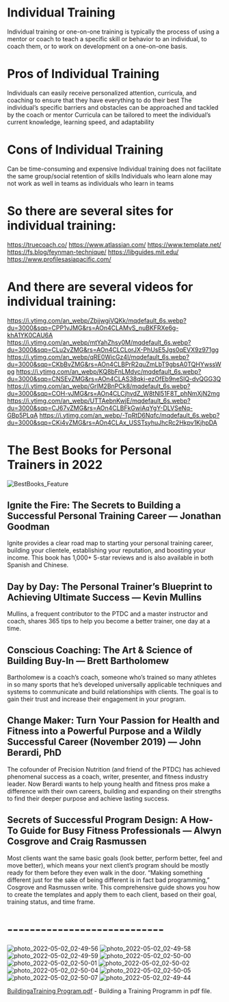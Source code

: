 # Individual Training
Individual training or one-on-one training is typically the process of using a mentor or coach to teach a specific skill or behavior to an individual, to coach them, or to work on development on a one-on-one basis.

# Pros of Individual Training
Individuals can easily receive personalized attention, curricula, and coaching to ensure that they have everything to do their best
The individual’s specific barriers and obstacles can be approached and tackled by the coach or mentor
Curricula can be tailored to meet the individual’s current knowledge, learning speed, and adaptability

# Cons of Individual Training
Can be time-consuming and expensive
Individual training does not facilitate the same group/social retention of skills
Individuals who learn alone may not work as well in teams as individuals who learn in teams

# So there are several sites for individual training:
https://truecoach.co/
https://www.atlassian.com/
https://www.template.net/
https://fs.blog/feynman-technique/
https://libguides.mit.edu/
https://www.profilesasiapacific.com/
# And there are several videos for individual training:
https://i.ytimg.com/an_webp/ZbjjwgiVQKk/mqdefault_6s.webp?du=3000&sqp=CPP1vJMG&rs=AOn4CLAMvS_nuBKFRXe6g-khA1YK0CAU6A
https://i.ytimg.com/an_webp/mtYahZhsy0M/mqdefault_6s.webp?du=3000&sqp=CLu2vZMG&rs=AOn4CLCLorJX-PhUsE5Jgs0qEVX9z971gg
https://i.ytimg.com/an_webp/qRE0WicGz4I/mqdefault_6s.webp?du=3000&sqp=CKbBvZMG&rs=AOn4CLBPrR2quZmLbT9gbsA0TQHYwssWpg
https://i.ytimg.com/an_webp/KQ8bFnLMdyc/mqdefault_6s.webp?du=3000&sqp=CNSEvZMG&rs=AOn4CLAS38qki-ezOfEb9neSlQ-dvQGG3Q
https://i.ytimg.com/an_webp/GrlM2BnPCk8/mqdefault_6s.webp?du=3000&sqp=COH-vJMG&rs=AOn4CLCjhvdZ_W8tNl51F8T_phNmXjN2mg
https://i.ytimg.com/an_webp/UTTAebnKwjE/mqdefault_6s.webp?du=3000&sqp=CJ67vZMG&rs=AOn4CLBFkGwiAqYgY-DLVSeNq-GBp5PLqA
https://i.ytimg.com/an_webp/-TpRtD6Nqfc/mqdefault_6s.webp?du=3000&sqp=CKi4vZMG&rs=AOn4CLAx_USSTsyhuJhcRc2Hkpv1KjhpDA

# The Best Books for Personal Trainers in 2022
![BestBooks_Feature](https://user-images.githubusercontent.com/86709653/166185999-ad350f99-1fbe-445d-9821-288c49e7cc22.png)
## Ignite the Fire: The Secrets to Building a Successful Personal Training Career — Jonathan Goodman

Ignite provides a clear road map to starting your personal training career, building your clientele, establishing your reputation, and boosting your income. This book has 1,000+ 5-star reviews and is also available in both Spanish and Chinese.


## Day by Day: The Personal Trainer’s Blueprint to Achieving Ultimate Success — Kevin Mullins

Mullins, a frequent contributor to the PTDC and a master instructor and coach, shares 365 tips to help you become a better trainer, one day at a time.


## Conscious Coaching: The Art & Science of Building Buy-In — Brett Bartholomew

Bartholomew is a coach’s coach, someone who’s trained so many athletes in so many sports that he’s developed universally applicable techniques and systems to communicate and build relationships with clients. The goal is to gain their trust and increase their engagement in your program.


## Change Maker: Turn Your Passion for Health and Fitness into a Powerful Purpose and a Wildly Successful Career (November 2019) — John Berardi, PhD

The cofounder of Precision Nutrition (and friend of the PTDC) has achieved phenomenal success as a coach, writer, presenter, and fitness industry leader. Now Berardi wants to help young health and fitness pros make a difference with their own careers, building and expanding on their strengths to find their deeper purpose and achieve lasting success.


## Secrets of Successful Program Design: A How-To Guide for Busy Fitness Professionals — Alwyn Cosgrove and Craig Rasmussen

Most clients want the same basic goals (look better, perform better, feel and move better), which means your next client’s program should be mostly ready for them before they even walk in the door. “Making something different just for the sake of being different is in fact bad programming,” Cosgrove and Rasmussen write. This comprehensive guide shows you how to create the templates and apply them to each client, based on their goal, training status, and time frame.  

# ----------------------------

![photo_2022-05-02_02-49-56](https://user-images.githubusercontent.com/86709653/166164277-d6b917dd-a890-4fed-b3d5-99e205b88d4b.jpg)
![photo_2022-05-02_02-49-58](https://user-images.githubusercontent.com/86709653/166164278-ff3afa56-6805-4c93-ab75-0cd090750421.jpg)
![photo_2022-05-02_02-49-59](https://user-images.githubusercontent.com/86709653/166164279-96d8f41d-cad2-4363-8a13-a52a1bbe83db.jpg)
![photo_2022-05-02_02-50-00](https://user-images.githubusercontent.com/86709653/166164280-4dcdd04a-c793-48f4-9b8a-3750ecebac48.jpg)
![photo_2022-05-02_02-50-01](https://user-images.githubusercontent.com/86709653/166164281-ae64dfbe-f3e4-4b97-a9e6-f00876132350.jpg)
![photo_2022-05-02_02-50-02](https://user-images.githubusercontent.com/86709653/166164282-d9f57cfd-e6bb-4e82-a9c7-92ff1f04fccd.jpg)
![photo_2022-05-02_02-50-04](https://user-images.githubusercontent.com/86709653/166164283-8d1e592f-1c6a-47d8-aa47-5017d82975ef.jpg)
![photo_2022-05-02_02-50-05](https://user-images.githubusercontent.com/86709653/166164284-698ebdd6-af3f-4d0c-a0ee-6982588b4438.jpg)
![photo_2022-05-02_02-50-07](https://user-images.githubusercontent.com/86709653/166164288-3d874522-fbfb-436c-9a70-e5d3d9e5d325.jpg)
![photo_2022-05-02_02-49-44](https://user-images.githubusercontent.com/86709653/166164275-035708a9-18b5-47fa-808a-87f446af8372.jpg)


[BuildingaTraining Program.pdf](https://github.com/temirlanZH/individual-training/files/8600846/BuildingaTraining.Program.pdf) - Building a Training Programm in pdf file.
